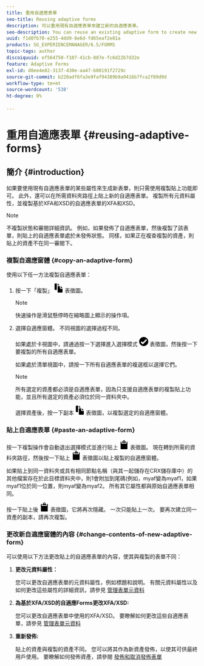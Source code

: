 ```yaml
---
title: 重用自適應表單
seo-title: Reusing adaptive forms
description: 可以重用現有自適應表單來建立新的自適應表單。
seo-description: You can reuse an existing adaptive form to create new adaptive forms.
uuid: f1d0fb70-e255-4dd9-8e6d-fd65eaf2e81a
products: SG_EXPERIENCEMANAGER/6.5/FORMS
topic-tags: author
discoiquuid: ef564750-f107-41cb-887e-fc6d22b7d32e
feature: Adaptive Forms
exl-id: d8ee4e82-3137-430e-aa47-b00191f2729c
source-git-commit: b220adf6fa3e9faf94389b9a9416b7fca2f89d9d
workflow-type: tm+mt
source-wordcount: '538'
ht-degree: 0%

---
```


# 重用自適應表單 {#reusing-adaptive-forms}

## 簡介 {#introduction}

如果要使用現有自適應表單的某些屬性來生成新表單，則只需使用複製貼上功能即可。 此外，還可以在所需資料夾路徑上貼上新的自適應表單。 複製所有元資料屬性，並複製基於XFA和XSD的自適應表單的XFA和XSD。

>[!NOTE]
>
>不複製狀態和審閱詳細資訊。 例如，如果發佈了自適應表單，然後複製了該表單，則貼上的自適應表單處於未發佈狀態。 同樣，如果正在複查複製的資產，則貼上的資產不在同一審閱下。

### 複製自適應窗體 {#copy-an-adaptive-form}

使用以下任一方法複製自適應表單：

1. 按一下「複製」 ![aem6forms_copy](assets/aem6forms_copy.png) 表徵圖。

   >[!NOTE]
   >
   >快速操作是滑鼠懸停時在縮略圖上顯示的操作項。

1. 選擇自適應窗體。 不同視圖的選擇過程不同。

   如果處於卡視圖中，請通過按一下選擇進入選擇模式 ![aem6forms_check circle](assets/aem6forms_check-circle.png) 表徵圖，然後按一下要複製的所有自適應表單。

   如果處於清單視圖中，請按一下所有自適應表單的複選框以選擇它們。

   >[!NOTE]
   >
   >所有選定的資產都必須是自適應表單，因為只支援自適應表單的複製貼上功能，並且所有選定的資產必須位於同一資料夾中。

   選擇資產後，按一下副本 ![aem6forms_copy](assets/aem6forms_copy.png) 表徵圖，以複製選定的自適應窗體。

### 貼上自適應表單 {#paste-an-adaptive-form}

按一下複製操作會自動退出選擇模式並進行貼上 ![aem6forms_paste](assets/aem6forms_paste.png) 表徵圖。 現在轉到所需的資料夾路徑，然後按一下貼上 ![aem6forms_paste](assets/aem6forms_paste.png) 表徵圖以貼上複製的自適應窗體。

如果貼上到同一資料夾或具有相同節點名稱（與其一起儲存在CRX儲存庫中）的其他檔案存在於此目標資料夾中，則1會附加到尾碼(例如，myaf變為myaf1，如果myaf1位於同一位置，則myaf變為myaf2。 所有其它屬性都與原始自適應表單相同。

按一下貼上後 ![aem6forms_paste](assets/aem6forms_paste.png) 表徵圖，它將再次隱藏。 一次只能貼上一次。 要再次建立同一資產的副本，請再次複製。

### 更改新自適應窗體的內容 {#change-contents-of-new-adaptive-form}

可以使用以下方法更改貼上的自適應表單的內容，使其與複製的表單不同：

1. **更改元資料屬性：**

   您可以更改自適應表單的元資料屬性，例如標題和說明。 有關元資料屬性以及如何更改這些屬性的詳細資訊，請參見 [管理表單元資料](/help/forms/using/manage-form-metadata.md)

1. **為基於XFA/XSD的自適應Forms更改XFA/XSD:**

   您可以更改自適應表單中使用的XFA/XSD。 要瞭解如何更改這些自適應表單，請參見 [管理表單元資料](/help/forms/using/manage-form-metadata.md)

1. **重新發佈:**

   貼上的資產與複製的資產不同。 您可以將其作為新資產發佈，以使其可供最終用戶使用。 要瞭解如何發佈資產，請參閱 [發佈和取消發佈表單](/help/forms/using/publishing-unpublishing-forms.md)
